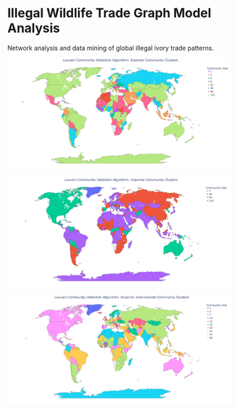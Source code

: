 # Illegal Wildlife Trade Graph Model Analysis
Network analysis and data mining of global illegal ivory trade patterns.


![Louvain Community Clusters of Exporter](graphs/louvain_exporter.png)

![Louvain Community Clusters of Importer](graphs/louvain_importer.png)

![Louvain Community Clusters of Intermediate Importers](graphs/louvain_importer_intermediate.png)
